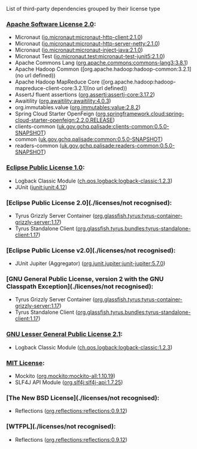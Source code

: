 List of third-party dependencies grouped by their license type

### [Apache Software License 2.0](./licenses/apache_software_license_2.0.txt):
* Micronaut ([io.micronaut:micronaut-http-client:2.1.0](http://micronaut.io))
* Micronaut ([io.micronaut:micronaut-http-server-netty:2.1.0](http://micronaut.io))
* Micronaut ([io.micronaut:micronaut-inject-java:2.1.0](http://micronaut.io))
* Micronaut Test ([io.micronaut.test:micronaut-test-junit5:2.1.0](http://micronaut.io))
* Apache Commons Lang ([org.apache.commons:commons-lang3:3.8.1](http://commons.apache.org/proper/commons-lang/))
* Apache Hadoop Common ([org.apache.hadoop:hadoop-common:3.2.1](no url defined))
* Apache Hadoop MapReduce Core ([org.apache.hadoop:hadoop-mapreduce-client-core:3.2.1](no url defined))
* AssertJ fluent assertions ([org.assertj:assertj-core:3.17.2](http://assertj.org/assertj-core))
* Awaitility ([org.awaitility:awaitility:4.0.3](http://awaitility.org))
* org.immutables.value ([org.immutables:value:2.8.2](http://immutables.org/value))
* Spring Cloud Starter OpenFeign ([org.springframework.cloud:spring-cloud-starter-openfeign:2.2.0.RELEASE](https://projects.spring.io/spring-cloud))
* clients-common ([uk.gov.gchq.palisade:clients-common:0.5.0-SNAPSHOT](https://github.com/gchq/Palisade-clients/tree/develop/clients-common))
* common ([uk.gov.gchq.palisade:common:0.5.0-SNAPSHOT](https://github.com/gchq/Palisade-common))
* readers-common ([uk.gov.gchq.palisade:readers-common:0.5.0-SNAPSHOT](https://github.com/gchq/Palisade-readers/tree/develop/readers-common))

### [Eclipse Public License 1.0](./licenses/eclipse_public_license_1.0.html):
* Logback Classic Module ([ch.qos.logback:logback-classic:1.2.3](http://logback.qos.ch/logback-classic))
* JUnit ([junit:junit:4.12](http://junit.org))

### [Eclipse Public License 2.0](./licenses/not recognised):
* Tyrus Grizzly Server Container ([org.glassfish.tyrus:tyrus-container-grizzly-server:1.17](https://projects.eclipse.org/projects/ee4j.tyrus/tyrus-containers-project/tyrus-container-grizzly-server))
* Tyrus Standalone Client ([org.glassfish.tyrus.bundles:tyrus-standalone-client:1.17](https://projects.eclipse.org/projects/ee4j.tyrus/tyrus-bundles/tyrus-standalone-client))

### [Eclipse Public License v2.0](./licenses/not recognised):
* JUnit Jupiter (Aggregator) ([org.junit.jupiter:junit-jupiter:5.7.0](https://junit.org/junit5/))

### [GNU General Public License, version 2 with the GNU Classpath Exception](./licenses/not recognised):
* Tyrus Grizzly Server Container ([org.glassfish.tyrus:tyrus-container-grizzly-server:1.17](https://projects.eclipse.org/projects/ee4j.tyrus/tyrus-containers-project/tyrus-container-grizzly-server))
* Tyrus Standalone Client ([org.glassfish.tyrus.bundles:tyrus-standalone-client:1.17](https://projects.eclipse.org/projects/ee4j.tyrus/tyrus-bundles/tyrus-standalone-client))

### [GNU Lesser General Public License 2.1](./licenses/gnu_lgpl_2.1.html):
* Logback Classic Module ([ch.qos.logback:logback-classic:1.2.3](http://logback.qos.ch/logback-classic))

### [MIT License](./licenses/mit_license.txt):
* Mockito ([org.mockito:mockito-all:1.10.19](http://www.mockito.org))
* SLF4J API Module ([org.slf4j:slf4j-api:1.7.25](http://www.slf4j.org))

### [The New BSD License](./licenses/not recognised):
* Reflections ([org.reflections:reflections:0.9.12](http://github.com/ronmamo/reflections))

### [WTFPL](./licenses/not recognised):
* Reflections ([org.reflections:reflections:0.9.12](http://github.com/ronmamo/reflections))
